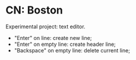 # CN: Boston

Experimental project: text editor.

* "Enter" on line: create new line;
* "Enter" on empty line: create header line;
* "Backspace" on empty line: delete current line;
